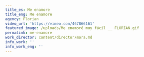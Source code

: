 ```yaml
---
title_es: Me enamore
title_eng: Me enamore
agency: Florian
video_url: 'https://vimeo.com/467866161'
featured_image: /uploads/Me enamoré muy fácil __ FLORIAN.gif
permalink: me-enamore
work_director: content/director/mora.md
info_work: ''
info_work_eng: ''
---
```


